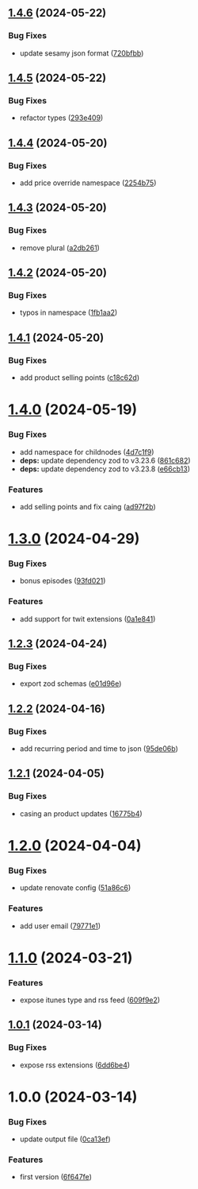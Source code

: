 ## [1.4.6](https://github.com/sesamyab/podcast-schemas/compare/v1.4.5...v1.4.6) (2024-05-22)


### Bug Fixes

* update sesamy json format ([720bfbb](https://github.com/sesamyab/podcast-schemas/commit/720bfbb04d75e0972651b0b165fe1923aa2c43ab))

## [1.4.5](https://github.com/sesamyab/podcast-schemas/compare/v1.4.4...v1.4.5) (2024-05-22)


### Bug Fixes

* refactor types ([293e409](https://github.com/sesamyab/podcast-schemas/commit/293e409664ba91a5a92b65ed860cdccf84f5f3af))

## [1.4.4](https://github.com/sesamyab/podcast-schemas/compare/v1.4.3...v1.4.4) (2024-05-20)


### Bug Fixes

* add price override namespace ([2254b75](https://github.com/sesamyab/podcast-schemas/commit/2254b75f656cb13f600200a9eaf4cfb8255ec597))

## [1.4.3](https://github.com/sesamyab/podcast-schemas/compare/v1.4.2...v1.4.3) (2024-05-20)


### Bug Fixes

* remove plural ([a2db261](https://github.com/sesamyab/podcast-schemas/commit/a2db261233403b6b8970125d046de06356d72709))

## [1.4.2](https://github.com/sesamyab/podcast-schemas/compare/v1.4.1...v1.4.2) (2024-05-20)


### Bug Fixes

* typos in namespace ([1fb1aa2](https://github.com/sesamyab/podcast-schemas/commit/1fb1aa22ffeab1e488e2debeb51f977317cb734b))

## [1.4.1](https://github.com/sesamyab/podcast-schemas/compare/v1.4.0...v1.4.1) (2024-05-20)


### Bug Fixes

* add product selling points ([c18c62d](https://github.com/sesamyab/podcast-schemas/commit/c18c62db6dc8557cee103e1cff365d5d60e73543))

# [1.4.0](https://github.com/sesamyab/podcast-schemas/compare/v1.3.0...v1.4.0) (2024-05-19)


### Bug Fixes

* add namespace for childnodes ([4d7c1f9](https://github.com/sesamyab/podcast-schemas/commit/4d7c1f9ff3a9327a9a7a02e853c6f050c9843c0e))
* **deps:** update dependency zod to v3.23.6 ([861c682](https://github.com/sesamyab/podcast-schemas/commit/861c68241eb59c51a7a3954e4df39e998d2d9c6c))
* **deps:** update dependency zod to v3.23.8 ([e66cb13](https://github.com/sesamyab/podcast-schemas/commit/e66cb1328128b542e687500d7495b927dd17abba))


### Features

* add selling points and fix caing ([ad97f2b](https://github.com/sesamyab/podcast-schemas/commit/ad97f2b545b1ed46590bc310986a033ac3eb44da))

# [1.3.0](https://github.com/sesamyab/podcast-schemas/compare/v1.2.3...v1.3.0) (2024-04-29)


### Bug Fixes

* bonus episodes ([93fd021](https://github.com/sesamyab/podcast-schemas/commit/93fd021123fb3024b3d940b413d72bec5e4fb33e))


### Features

* add support for twit extensions ([0a1e841](https://github.com/sesamyab/podcast-schemas/commit/0a1e84137dc9caffb69cc99a81cb25f1076128db))

## [1.2.3](https://github.com/sesamyab/podcast-schemas/compare/v1.2.2...v1.2.3) (2024-04-24)


### Bug Fixes

* export zod schemas ([e01d96e](https://github.com/sesamyab/podcast-schemas/commit/e01d96e1f89a2360b16751eabb001934e59131d8))

## [1.2.2](https://github.com/sesamyab/podcast-schemas/compare/v1.2.1...v1.2.2) (2024-04-16)


### Bug Fixes

* add recurring period and time to json ([95de06b](https://github.com/sesamyab/podcast-schemas/commit/95de06b2505fccc733c49fa0a09b6a0324eb0872))

## [1.2.1](https://github.com/sesamyab/podcast-schemas/compare/v1.2.0...v1.2.1) (2024-04-05)


### Bug Fixes

* casing an product updates ([16775b4](https://github.com/sesamyab/podcast-schemas/commit/16775b4ca1c18715f50ae2b32a3d91bb4d70c7ec))

# [1.2.0](https://github.com/sesamyab/podcast-schemas/compare/v1.1.0...v1.2.0) (2024-04-04)


### Bug Fixes

* update renovate config ([51a86c6](https://github.com/sesamyab/podcast-schemas/commit/51a86c6e342a50324d92370b063b8975f5560b33))


### Features

* add user email ([79771e1](https://github.com/sesamyab/podcast-schemas/commit/79771e1a92e5367e0bb5b83496e688bddcad20d8))

# [1.1.0](https://github.com/sesamyab/podcast-schemas/compare/v1.0.1...v1.1.0) (2024-03-21)


### Features

* expose itunes type and rss feed ([609f9e2](https://github.com/sesamyab/podcast-schemas/commit/609f9e23339714b8e84bfdf43ca2526c2f989e84))

## [1.0.1](https://github.com/sesamyab/podcast-schemas/compare/v1.0.0...v1.0.1) (2024-03-14)


### Bug Fixes

* expose rss extensions ([6dd6be4](https://github.com/sesamyab/podcast-schemas/commit/6dd6be4958589aa4b7a0886b439e90e5f7b10cdd))

# 1.0.0 (2024-03-14)


### Bug Fixes

* update output file ([0ca13ef](https://github.com/sesamyab/podcast-schemas/commit/0ca13efefb351abba92662d7882d784630fae815))


### Features

* first version ([6f647fe](https://github.com/sesamyab/podcast-schemas/commit/6f647fef0591e4c8da268cbcd8fff9c407ea74c7))
